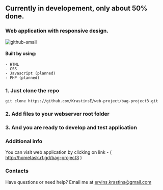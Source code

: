 ## Currently in developement, only about 50% done.
### Web application with responsive design.

![github-small](https://i.imgur.com/kKcFSTd.jpg)

#### Built by using:
```
- HTML
- CSS
- Javascript (planned)
- PHP (planned)
```
### 1. Just clone the repo 
```
git clone https://github.com/KrastinsE/web-project/bag-project3.git
```
### 2. Add files to your webserver root folder
### 3. And you are ready to develop and test application

### Additional info
You can visit web application by clicking on link - ( http://hometask.rf.gd/bag-project3 )

### Contacts
Have questions or need help? Email me at ervins.krastins@gmail.com
